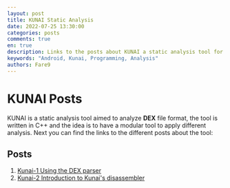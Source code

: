 ```yaml
---
layout: post
title: KUNAI Static Analysis
date: 2022-07-25 13:30:00
categories: posts
comments: true
en: true
description: Links to the posts about KUNAI a static analysis tool for DEX file format
keywords: "Android, Kunai, Programming, Analysis"
authors: Fare9
---
```


# KUNAI Posts

KUNAI is a static analysis tool aimed to analyze **DEX** file format, the tool is written in C++ and the idea is to have a modular tool to apply different analysis. Next you can find the links to the different posts about the tool:

## Posts

1. [Kunai-1 Using the DEX parser](https://k0deless.github.io/kunai/kunai1/)
2. [Kunai-2 Introduction to Kunai's disassembler](https://k0deless.github.io/kunai/kunai2/)